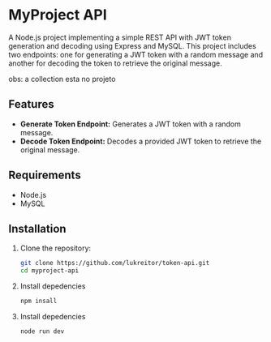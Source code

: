 # MyProject API

A Node.js project implementing a simple REST API with JWT token generation and decoding using Express and MySQL. This project includes two endpoints: one for generating a JWT token with a random message and another for decoding the token to retrieve the original message.

obs: a collection esta no projeto

## Features

- **Generate Token Endpoint:** Generates a JWT token with a random message.
- **Decode Token Endpoint:** Decodes a provided JWT token to retrieve the original message.

## Requirements

- Node.js
- MySQL

## Installation

1. Clone the repository:
   ```sh
   git clone https://github.com/lukreitor/token-api.git
   cd myproject-api
   ```
2. Install depedencies
   ```sh
   npm insall
   ```
3. Install depedencies
   ```sh
   node run dev
   ```
